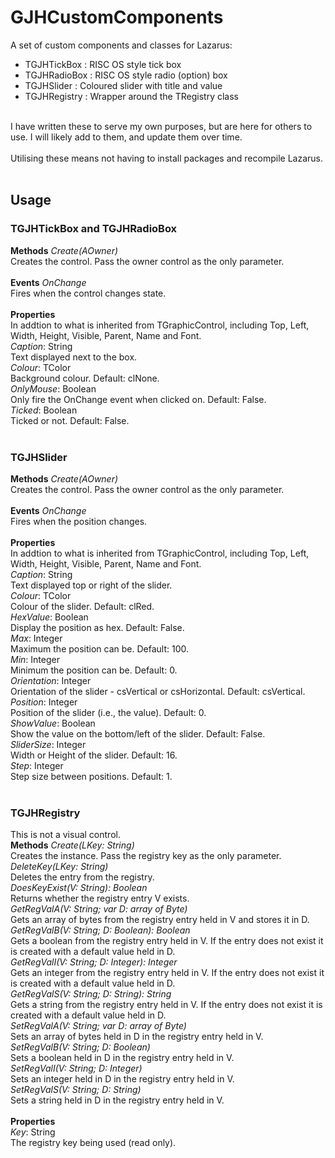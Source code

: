 # GJHCustomComponents
 A set of custom components and classes for Lazarus:<br>
* TGJHTickBox : RISC OS style tick box<br>
* TGJHRadioBox : RISC OS style radio (option) box<br>
* TGJHSlider : Coloured slider with title and value<br>
* TGJHRegistry : Wrapper around the TRegistry class<br>
<br>
I have written these to serve my own purposes, but are here for others to use. I will likely add to them, and update them over time.<br>
<br>
Utilising these means not having to install packages and recompile Lazarus.<br>
<br>
<H2>Usage</H2>
<H3>TGJHTickBox and TGJHRadioBox</H3>
<B>Methods</B>
<I>Create(AOwner)</I><br>
Creates the control. Pass the owner control as the only parameter.<br><br>
<B>Events</B>
<I>OnChange</I><br>
Fires when the control changes state.<br><br>
<B>Properties</B><br>
In addtion to what is inherited from TGraphicControl, including Top, Left, Width, Height, Visible, Parent, Name and Font.<br>
<I>Caption</I>: String<br>
Text displayed next to the box.<br>
<I>Colour</I>: TColor<br>
Background colour. Default: clNone.<br>
<I>OnlyMouse</I>: Boolean<br>
Only fire the OnChange event when clicked on. Default: False.<br>
<I>Ticked</I>: Boolean<br>
Ticked or not. Default: False.<br><br>
<H3>TGJHSlider</H3>
<B>Methods</B>
<I>Create(AOwner)</I><br>
Creates the control. Pass the owner control as the only parameter.<br><br>
<B>Events</B>
<I>OnChange</I><br>
Fires when the position changes.<br><br>
<B>Properties</B><br>
In addtion to what is inherited from TGraphicControl, including Top, Left, Width, Height, Visible, Parent, Name and Font.<br>
<I>Caption</I>: String<br>
Text displayed top or right of the slider.<br>
<I>Colour</I>: TColor<br>
Colour of the slider. Default: clRed.<br>
<I>HexValue</I>: Boolean<br>
Display the position as hex. Default: False.<br>
<I>Max</I>: Integer<br>
Maximum the position can be. Default: 100.<br>
<I>Min</I>: Integer<br>
Minimum the position can be. Default: 0.<br>
<I>Orientation</I>: Integer<br>
Orientation of the slider - csVertical or csHorizontal. Default: csVertical.<br>
<I>Position</I>: Integer<br>
Position of the slider (i.e., the value). Default: 0.<br>
<I>ShowValue</I>: Boolean<br>
Show the value on the bottom/left of the slider. Default: False.<br>
<I>SliderSize</I>: Integer<br>
Width or Height of the slider. Default: 16.<br>
<I>Step</I>: Integer<br>
Step size between positions. Default: 1.<br><br>
<H3>TGJHRegistry</H3>
This is not a visual control.<br>
<B>Methods</B>
<I>Create(LKey: String)</I><br>
Creates the instance. Pass the registry key as the only parameter.<br>
<I>DeleteKey(LKey: String)</I><br>
Deletes the entry from the registry.<br>
<I>DoesKeyExist(V: String): Boolean</I><br>
Returns whether the registry entry V exists.<br>
<I>GetRegValA(V: String; var D: array of Byte)</I><br>
Gets an array of bytes from the registry entry held in V and stores it in D.<br>
<I>GetRegValB(V: String; D: Boolean): Boolean</I><br>
Gets a boolean from the registry entry held in V. If the entry does not exist it is created with a default value held in D.<br>
<I>GetRegValI(V: String; D: Integer): Integer</I><br>
Gets an integer from the registry entry held in V. If the entry does not exist it is created with a default value held in D.<br>
<I>GetRegValS(V: String; D: String): String</I><br>
Gets a string from the registry entry held in V. If the entry does not exist it is created with a default value held in D.<br>
<I>SetRegValA(V: String; var D: array of Byte)</I><br>
Sets an array of bytes held in D in the registry entry held in V.<br>
<I>SetRegValB(V: String; D: Boolean)</I><br>
Sets a boolean held in D in the registry entry held in V.<br>
<I>SetRegValI(V: String; D: Integer)</I><br>
Sets an integer held in D in the registry entry held in V.<br>
<I>SetRegValS(V: String; D: String)</I><br>
Sets a string held in D in the registry entry held in V.<br><br>
<B>Properties</B><br>
<I>Key</I>: String<br>
The registry key being used (read only).<br><br>